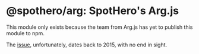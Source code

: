 # @spothero/arg: SpotHero's Arg.js
This module only exists because the team from Arg.js has yet to publish this module to npm.

The [issue](https://github.com/stretchr/arg.js/issues/30), unfortunately, dates back to 2015, with no end in sight.
